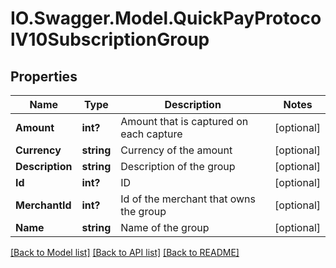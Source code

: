 # IO.Swagger.Model.QuickPayProtocolV10SubscriptionGroup
## Properties

Name | Type | Description | Notes
------------ | ------------- | ------------- | -------------
**Amount** | **int?** | Amount that is captured on each capture | [optional] 
**Currency** | **string** | Currency of the amount | [optional] 
**Description** | **string** | Description of the group | [optional] 
**Id** | **int?** | ID | [optional] 
**MerchantId** | **int?** | Id of the merchant that owns the group | [optional] 
**Name** | **string** | Name of the group | [optional] 

[[Back to Model list]](../README.md#documentation-for-models) [[Back to API list]](../README.md#documentation-for-api-endpoints) [[Back to README]](../README.md)

